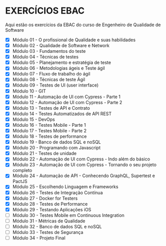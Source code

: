 <h1>EXERCÍCIOS EBAC </h1>

Aqui estão os exercícios da EBAC do curso de Engenheiro de Qualidade de Software

- [x] Módulo 01 - O profissional de Qualidade e suas habilidades
- [x] Módulo 02 - Qualidade de Software e Network
- [x] Módulo 03 - Fundamentos do teste
- [x] Módulo 04 - Técnicas de testes
- [x] Módulo 05 - Planejamento e estratégia de teste
- [x] Módulo 06 - Metodologias ágeis e Teste ágil
- [x] Módulo 07 -  Fluxo de trabalho do ágil
- [x] Módulo 08 - Técnicas de teste Ágil
- [x] Módulo 09 - Testes de UI (user interface)
- [x] Módulo 10 - GIT
- [x] Módulo 11 - Automação de UI com Cypress - Parte 1
- [x] Módulo 12 - Automação de UI com Cypress - Parte 2
- [x] Módulo 13 - Testes de API e Contrato
- [x] Módulo 14 - Testes Automatizados de API REST
- [x] Módulo 15 - DevOps
- [x] Módulo 16 - Testes Mobile - Parte 1
- [x] Módulo 17 - Testes Mobile - Parte 2
- [x] Módulo 18 - Testes de performance
- [x] Módulo 19 - Banco de dados SQL e noSQL
- [x] Módulo 20 - Programando com Javascript
- [x] Módulo 21 - Testes de unidade
- [x] Módulo 22 - Automação de UI com Cypress - Indo além do básico
- [x] Módulo 23 - Automação de UI com Cypress - Tornando o seu projeto completo
- [x] Módulo 24 - Automação de API - Conhecendo GraphQL, Supertest e PactJS
- [x] Módulo 25 - Escolhendo Linguagem e Frameworks
- [x] Módulo 26 - Testes de Integração Contínua
- [x] Módulo 27 - Docker for Testers
- [x] Módulo 28 - Testes de Performance
- [x] Módulo 29 - Testando Aplicações iOS
- [ ] Módulo 30 - Testes Mobile em Continuous Integration
- [ ] Módulo 31 - Métricas de Qualidade
- [ ] Módulo 32 - Banco de dados SQL e noSQL
- [ ] Módulo 33 - Testes de Segurança
- [ ] Módulo 34 - Projeto Final
